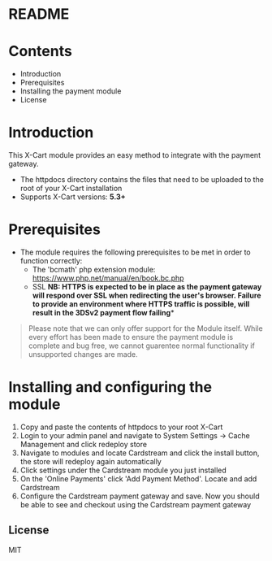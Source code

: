 # README

# Contents

- Introduction
- Prerequisites
- Installing the payment module
- License

# Introduction

This X-Cart module provides an easy method to integrate with the payment gateway.
 - The httpdocs directory contains the files that need to be uploaded to the root of your X-Cart installation
 - Supports X-Cart versions: **5.3+**

# Prerequisites

- The module requires the following prerequisites to be met in order to function correctly:
    - The 'bcmath' php extension module: https://www.php.net/manual/en/book.bc.php
    - SSL **NB: HTTPS is expected to be in place as the payment gateway will respond over SSL when redirecting the user's browser. Failure to provide an environment where HTTPS traffic is possible, will result in the 3DSv2 payment flow failing***

> Please note that we can only offer support for the Module itself. While every effort has been made to ensure the payment module is complete and bug free, we cannot guarentee normal functionality if unsupported changes are made.

# Installing and configuring the module

1. Copy and paste the contents of httpdocs to your root X-Cart
2. Login to your admin panel and navigate to System Settings -> Cache Management and click redeploy store
3. Navigate to modules and locate Cardstream and click the install button, the store will redeploy again automatically
4. Click settings under the Cardstream module you just installed
5. On the 'Online Payments' click 'Add Payment Method'. Locate and add Cardstream
6. Configure the Cardstream payment gateway and save. Now you should be able to see and checkout using the Cardstream payment gateway

License
----
MIT
